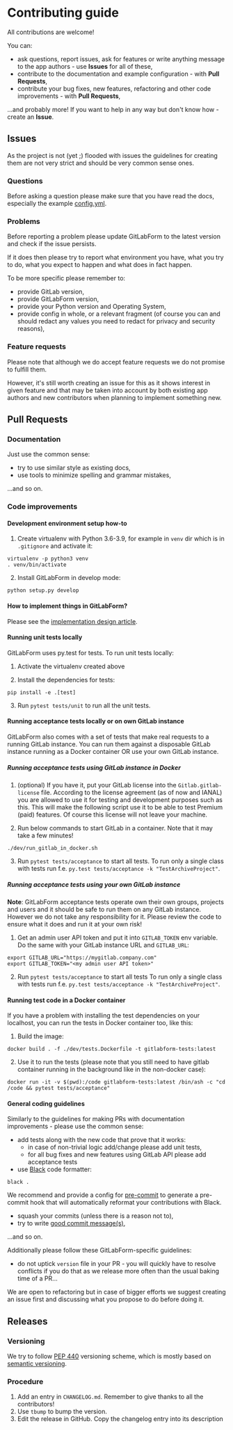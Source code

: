 # Contributing guide

All contributions are welcome!

You can:
* ask questions, report issues, ask for features or write anything message to the app authors - use **Issues** for all
of these,
* contribute to the documentation and example configuration - with **Pull Requests**,
* contribute your bug fixes, new features, refactoring and other code improvements - with **Pull Requests**,

...and probably more! If you want to help in any way but don't know how - create an **Issue**.

## Issues

As the project is not (yet ;) flooded with issues the guidelines for creating them are not very strict
and should be very common sense ones.

### Questions

Before asking a question please make sure that you have read the docs, especially the example
[config.yml](https://github.com/egnyte/gitlabform/blob/main/config.yml).


### Problems

Before reporting a problem please update GitLabForm to the latest version and check if the issue persists.

If it does then please try to report what environment you have, what you try to do, what you expect to happen
and what does in fact happen.

To be more specific please remember to:
* provide GitLab version,
* provide GitLabForm version,
* provide your Python version and Operating System,
* provide config in whole, or a relevant fragment (of course you can and should redact any values you need
to redact for privacy and security reasons),

### Feature requests

Please note that although we do accept feature requests we do not promise to fulfill them.

However, it's still worth creating an issue for this as it shows interest in given feature and that may be taken
into account by both existing app authors and new contributors when planning to implement something new.

## Pull Requests

### Documentation

Just use the common sense:

* try to use similar style as existing docs,
* use tools to minimize spelling and grammar mistakes,

...and so on.

### Code improvements

#### Development environment setup how-to

1. Create virtualenv with Python 3.6-3.9, for example in `venv` dir which is in `.gitignore` and activate it:
```
virtualenv -p python3 venv
. venv/bin/activate
```

2. Install GitLabForm in develop mode:
```
python setup.py develop
```

#### How to implement things in GitLabForm?

Please see the [implementation design article](docs/IMPLEMENTATION_DESIGN.md).

#### Running unit tests locally

GitLabForm uses py.test for tests. To run unit tests locally:

1. Activate the virtualenv created above

2. Install the dependencies for tests:
```
pip install -e .[test]
```

3. Run `pytest tests/unit` to run all the unit tests.

#### Running acceptance tests locally or on own GitLab instance

GitLabForm also comes with a set of tests that make real requests to a running GitLab instance. You can run them
against a disposable GitLab instance running as a Docker container OR use your own GitLab instance.

##### Running acceptance tests using GitLab instance in Docker

1. (optional) If you have it, put your GitLab license into the `Gitlab.gitlab-license` file. According to the license
agreement (as of now and IANAL) you are allowed to use it for testing and development purposes such as this. This will
make the following script use it to be able to test Premium (paid) features. Of course this license will not leave your
machine.

2. Run below commands to start GitLab in a container. Note that it may take a few minutes!

```
./dev/run_gitlab_in_docker.sh
```

3. Run `pytest tests/acceptance` to start all tests.
To run only a single class with tests run f.e. `py.test tests/acceptance -k "TestArchiveProject"`.

##### Running acceptance tests using your own GitLab instance

**Note**: GitLabForm acceptance tests operate own their own groups, projects and users and it should be safe
to run them on any GitLab instance. However we do not take any responsibility for it. Please review
the code to ensure what it does and run it at your own risk!

1. Get an admin user API token and put it into `GITLAB_TOKEN` env variable. Do the same with your GitLab instance URL
and `GITLAB_URL`:
```
export GITLAB_URL="https://mygitlab.company.com"
export GITLAB_TOKEN="<my admin user API token>"
```

2. Run `pytest tests/acceptance` to start all tests
To run only a single class with tests run f.e. `py.test tests/acceptance -k "TestArchiveProject"`.

#### Running test code in a Docker container

If you have a problem with installing the test dependencies on your localhost, you can run the tests in Docker container
too, like this:

1. Build the image:
```
docker build . -f ./dev/tests.Dockerfile -t gitlabform-tests:latest
```
2. Use it to run the tests (please note that you still need to have gitlab container running in the background like in the non-docker case):
```
docker run -it -v $(pwd):/code gitlabform-tests:latest /bin/ash -c "cd /code && pytest tests/acceptance"
```

#### General coding guidelines

Similarly to the guidelines for making PRs with documentation improvements - please use the common sense:

* add tests along with the new code that prove that it works:
  * in case of non-trivial logic add/change please add unit tests,
  * for all bug fixes and new features using GitLab API please add acceptance tests
* use [Black](https://github.com/psf/black) code formatter:
```
black .
```
We recommend and provide a config for [pre-commit](https://pre-commit.com) to generate a pre-commit hook that will automatically reformat your contributions with Black.
* squash your commits (unless there is a reason not to),
* try to write [good commit message(s)](https://chris.beams.io/posts/git-commit/),

...and so on.

Additionally please follow these GitLabForm-specific guidelines:
* do not uptick `version` file in your PR - you will quickly have to resolve conflicts if you do that as we release more often than the usual baking time of a PR...

We are open to refactoring but in case of bigger efforts we suggest creating an issue first and discussing
what you propose to do before doing it.

## Releases

### Versioning

We try to follow [PEP 440]() versioning scheme, which is mostly based on [semantic versioning](https://semver.org/).

### Procedure

1. Add an entry in `CHANGELOG.md`. Remember to give thanks to all the contributors!
2. Use `tbump` to bump the version.
3. Edit the release in GitHub. Copy the changelog entry into its description
